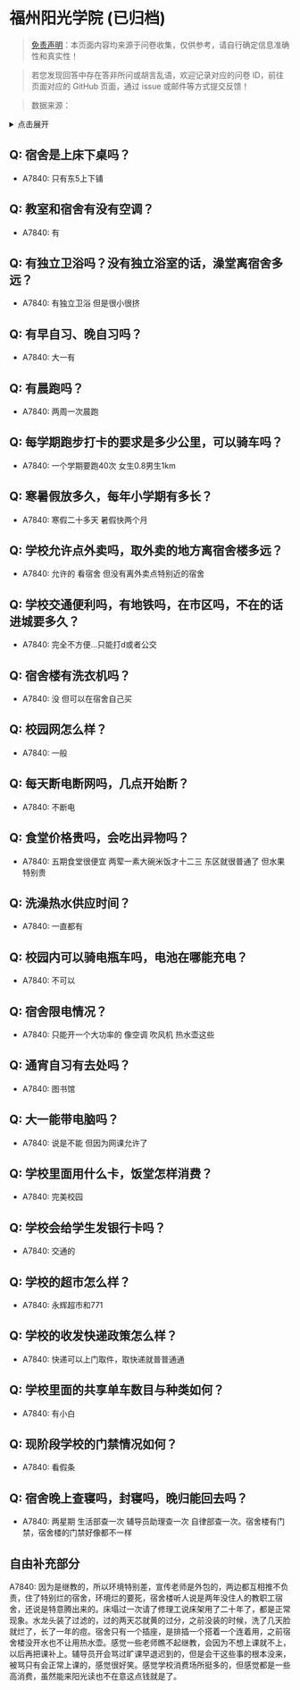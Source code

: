 # 福州阳光学院 (已归档)

> [免责声明](https://colleges.chat/#_3)：本页面内容均来源于问卷收集，仅供参考，请自行确定信息准确性和真实性！

> 若您发现回答中存在答非所问或胡言乱语，欢迎记录对应的问卷 ID，前往页面对应的 GitHub 页面，通过 issue 或邮件等方式提交反馈！

> 数据来源：

<details><summary>点击展开</summary>
<ul>
<li>A7840: 匿名 (2022 年 06 月)</li>
</ul>
</details>

## Q: 宿舍是上床下桌吗？

- A7840: 只有东5上下铺

## Q: 教室和宿舍有没有空调？

- A7840: 有

## Q: 有独立卫浴吗？没有独立浴室的话，澡堂离宿舍多远？

- A7840: 有独立卫浴 但是很小很挤

## Q: 有早自习、晚自习吗？

- A7840: 大一有

## Q: 有晨跑吗？

- A7840: 两周一次晨跑

## Q: 每学期跑步打卡的要求是多少公里，可以骑车吗？

- A7840: 一个学期要跑40次 女生0.8男生1km

## Q: 寒暑假放多久，每年小学期有多长？

- A7840: 寒假二十多天 暑假快两个月

## Q: 学校允许点外卖吗，取外卖的地方离宿舍楼多远？

- A7840: 允许的 看宿舍 但没有离外卖点特别近的宿舍

## Q: 学校交通便利吗，有地铁吗，在市区吗，不在的话进城要多久？

- A7840: 完全不方便...只能打d或者公交

## Q: 宿舍楼有洗衣机吗？

- A7840: 没 但可以在宿舍自己买

## Q: 校园网怎么样？

- A7840: 一般

## Q: 每天断电断网吗，几点开始断？

- A7840: 不断电

## Q: 食堂价格贵吗，会吃出异物吗？

- A7840: 五期食堂很便宜 两荤一素大碗米饭才十二三 东区就很普通了 但水果特别贵

## Q: 洗澡热水供应时间？

- A7840: 一直都有

## Q: 校园内可以骑电瓶车吗，电池在哪能充电？

- A7840: 不可以

## Q: 宿舍限电情况？

- A7840: 只能开一个大功率的 像空调 吹风机 热水壶这些

## Q: 通宵自习有去处吗？

- A7840: 图书馆

## Q: 大一能带电脑吗？

- A7840: 说是不能 但因为网课允许了

## Q: 学校里面用什么卡，饭堂怎样消费？

- A7840: 完美校园

## Q: 学校会给学生发银行卡吗？

- A7840: 交通的

## Q: 学校的超市怎么样？

- A7840: 永辉超市和771

## Q: 学校的收发快递政策怎么样？

- A7840: 快递可以上门取件，取快递就普普通通

## Q: 学校里面的共享单车数目与种类如何？

- A7840: 有小白

## Q: 现阶段学校的门禁情况如何？

- A7840: 看假条

## Q: 宿舍晚上查寝吗，封寝吗，晚归能回去吗？

- A7840: 两星期 生活部查一次 辅导员助理查一次 自律部查一次。宿舍楼有门禁，宿舍楼的门禁好像都不一样

## 自由补充部分

A7840: 因为是继教的，所以环境特别差，宣传老师是外包的，两边都互相推不负责，住了特别烂的宿舍，环境烂的要死，宿舍楼听人说是两年没住人的教职工宿舍，还说是特意腾出来的。床塌过一次请了修理工说床架用了二十年了，都是正常现象。水龙头装了过滤的，过的两天芯就黄的过分，之前没装的时候，洗了几天脸就烂了，长了一年的痘。宿舍只有一个插座，是排插一个搭着一个连着用，之前宿舍楼没开水也不让用热水壶。感觉一些老师瞧不起继教，会因为不想上课就不上，以后再把课补上。辅导员开会骂过旷课早退迟到的，但是会干这些事的根本没来，被骂只有会正常上课的，感觉很好笑。感觉学校消费场所挺多的，但感觉都是一些高消费，虽然能来阳光读也不在意这点钱就是了。